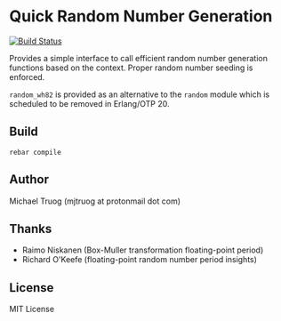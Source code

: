 Quick Random Number Generation
==============================

[![Build Status](https://secure.travis-ci.org/okeuday/quickrand.png?branch=master)](http://travis-ci.org/okeuday/quickrand)

Provides a simple interface to call efficient random number generation
functions based on the context.  Proper random number seeding is enforced.

`random_wh82` is provided as an alternative to the `random` module
which is scheduled to be removed in Erlang/OTP 20.

Build
-----

    rebar compile

Author
------

Michael Truog (mjtruog at protonmail dot com)

Thanks
------

* Raimo Niskanen (Box-Muller transformation floating-point period)
* Richard O'Keefe (floating-point random number period insights)

License
-------

MIT License

